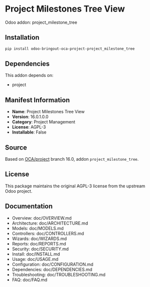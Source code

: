 # Project Milestones Tree View

Odoo addon: project_milestone_tree

## Installation

```bash
pip install odoo-bringout-oca-project-project_milestone_tree
```

## Dependencies

This addon depends on:
- project

## Manifest Information

- **Name**: Project Milestones Tree View
- **Version**: 16.0.1.0.0
- **Category**: Project Management
- **License**: AGPL-3
- **Installable**: False

## Source

Based on [OCA/project](https://github.com/OCA/project) branch 16.0, addon `project_milestone_tree`.

## License

This package maintains the original AGPL-3 license from the upstream Odoo project.

## Documentation

- Overview: doc/OVERVIEW.md
- Architecture: doc/ARCHITECTURE.md
- Models: doc/MODELS.md
- Controllers: doc/CONTROLLERS.md
- Wizards: doc/WIZARDS.md
- Reports: doc/REPORTS.md
- Security: doc/SECURITY.md
- Install: doc/INSTALL.md
- Usage: doc/USAGE.md
- Configuration: doc/CONFIGURATION.md
- Dependencies: doc/DEPENDENCIES.md
- Troubleshooting: doc/TROUBLESHOOTING.md
- FAQ: doc/FAQ.md
